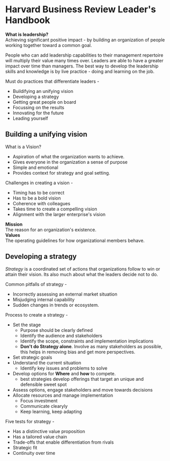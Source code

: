# Harvard Business Review Leader's Handbook

**What is leadership?**<br>
Achieving significant positive impact - by building an organization of people working together toward a common goal.

People who can add leadership capabilities to their management repertoire will multiply their value many times over. Leaders are able to have a greater impact over time than managers. The best way to develop the leadership skills and knowledge is by live practice - doing and learning on the job.

Must do practices that differentiate leaders -
- Buildifying an unifying vision
- Developing a strategy
- Getting great people on board
- Focussing on the results
- Innovating for the future
- Leading yourself

## Building a unifying vision
What is a Vision?
- Aspiration of what the organization wants to achieve.
- Gives everyone in the organization a sense of purpose
- Simple and emotional
- Provides context for strategy and goal setting.

Challenges in creating a vision -
- Timing has to be correct
- Has to be a bold vision
- Coherence with colleagues
- Takes time to create a compelling vision
- Alignment with the larger enterprise's vision

**Mission**<br>
The reason for an organization's existence.<br>
**Values**<br>
The operating guidelines for how organizational members behave.

## Developing a strategy

*Strategy* is a coordinated set of actions that organizations follow to win or attain their vision. Its also much about what the leaders decide not to do.

Common pitfalls of strategy -
- Incorrectly assessing an external market situation
- Misjudging internal capability
- Sudden changes in trends or ecosystem.

Process to create a strategy -
- Set the stage
    - Purpose should be clearly defined
    - Identify the audience and stakeholders
    - Identify the scope, constraints and implementation implications
    - **Don't do Strategy alone**. Involve as many stakeholders as possible, this helps in removing bias and get more perspectives.
- Set strategic goals
- Understand the current situation
    - Identify key issues and problems to solve
- Develop options for **Where** and **how** to compete. 
    - best strategies develop offerings that target an unique and defensible sweet spot
- Assess options, engage stakeholders and move towards decisions
- Allocate resources and manage implementation
    - Focus investment
    - Communicate clearyly
    - Keep learning, keep adapting

Five tests for strategy -
- Has a distinctive value proposition
- Has a tailored value chain
- Trade-offs that enable differentiation from rivals
- Strategic fit
- Continuity over time


